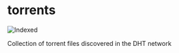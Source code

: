 torrents 
========
![Indexed](https://img.shields.io/badge/indexed-114841-blue)

Collection of torrent files discovered in the DHT network
